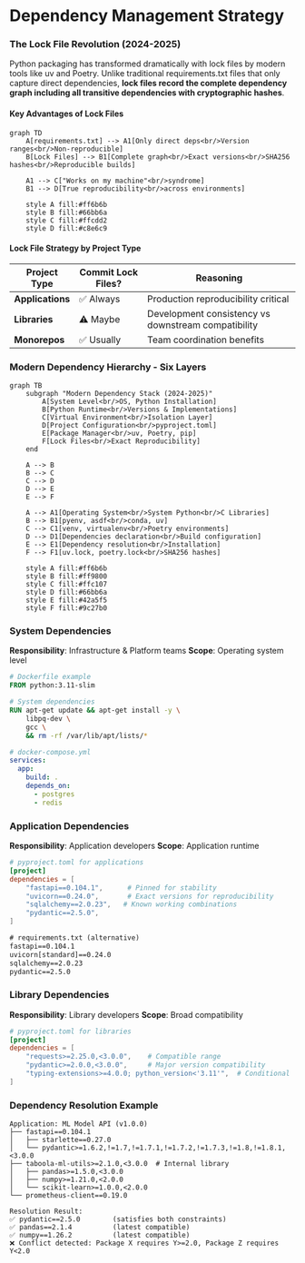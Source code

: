 # Dependency Management Strategy

### The Lock File Revolution (2024-2025)

Python packaging has transformed dramatically with lock files by modern tools like uv and Poetry. Unlike traditional requirements.txt files that only capture direct dependencies, **lock files record the complete dependency graph including all transitive dependencies with cryptographic hashes**.

#### Key Advantages of Lock Files

```mermaid
graph TD
    A[requirements.txt] --> A1[Only direct deps<br/>Version ranges<br/>Non-reproducible]
    B[Lock Files] --> B1[Complete graph<br/>Exact versions<br/>SHA256 hashes<br/>Reproducible builds]
    
    A1 --> C["Works on my machine"<br/>syndrome]
    B1 --> D[True reproducibility<br/>across environments]
    
    style A fill:#ff6b6b
    style B fill:#66bb6a
    style C fill:#ffcdd2
    style D fill:#c8e6c9
```

#### Lock File Strategy by Project Type

| Project Type | Commit Lock Files? | Reasoning |
|--------------|-------------------|----------|
| **Applications** | ✅ Always | Production reproducibility critical |
| **Libraries** | ⚠️ Maybe | Development consistency vs downstream compatibility |
| **Monorepos** | ✅ Usually | Team coordination benefits |

### Modern Dependency Hierarchy - Six Layers

```mermaid
graph TB
    subgraph "Modern Dependency Stack (2024-2025)"
        A[System Level<br/>OS, Python Installation]
        B[Python Runtime<br/>Versions & Implementations]
        C[Virtual Environment<br/>Isolation Layer]
        D[Project Configuration<br/>pyproject.toml]
        E[Package Manager<br/>uv, Poetry, pip]
        F[Lock Files<br/>Exact Reproducibility]
    end

    A --> B
    B --> C
    C --> D
    D --> E
    E --> F

    A --> A1[Operating System<br/>System Python<br/>C Libraries]
    B --> B1[pyenv, asdf<br/>conda, uv]
    C --> C1[venv, virtualenv<br/>Poetry environments]
    D --> D1[Dependencies declaration<br/>Build configuration]
    E --> E1[Dependency resolution<br/>Installation]
    F --> F1[uv.lock, poetry.lock<br/>SHA256 hashes]

    style A fill:#ff6b6b
    style B fill:#ff9800
    style C fill:#ffc107
    style D fill:#66bb6a
    style E fill:#42a5f5
    style F fill:#9c27b0
```

### System Dependencies
**Responsibility**: Infrastructure & Platform teams
**Scope**: Operating system level

```dockerfile
# Dockerfile example
FROM python:3.11-slim

# System dependencies
RUN apt-get update && apt-get install -y \
    libpq-dev \
    gcc \
    && rm -rf /var/lib/apt/lists/*
```

```yaml
# docker-compose.yml
services:
  app:
    build: .
    depends_on:
      - postgres
      - redis
```

### Application Dependencies
**Responsibility**: Application developers
**Scope**: Application runtime

```toml
# pyproject.toml for applications
[project]
dependencies = [
    "fastapi==0.104.1",      # Pinned for stability
    "uvicorn==0.24.0",       # Exact versions for reproducibility
    "sqlalchemy==2.0.23",   # Known working combinations
    "pydantic==2.5.0",
]
```

```txt
# requirements.txt (alternative)
fastapi==0.104.1
uvicorn[standard]==0.24.0
sqlalchemy==2.0.23
pydantic==2.5.0
```

### Library Dependencies
**Responsibility**: Library developers
**Scope**: Broad compatibility

```toml
# pyproject.toml for libraries
[project]
dependencies = [
    "requests>=2.25.0,<3.0.0",    # Compatible range
    "pydantic>=2.0.0,<3.0.0",     # Major version compatibility
    "typing-extensions>=4.0.0; python_version<'3.11'",  # Conditional
]
```

### Dependency Resolution Example

```ascii
Application: ML Model API (v1.0.0)
├── fastapi==0.104.1
│   ├── starlette==0.27.0
│   └── pydantic>=1.6.2,!=1.7,!=1.7.1,!=1.7.2,!=1.7.3,!=1.8,!=1.8.1,<3.0.0
├── taboola-ml-utils>=2.1.0,<3.0.0  # Internal library
│   ├── pandas>=1.5.0,<3.0.0
│   ├── numpy>=1.21.0,<2.0.0
│   └── scikit-learn>=1.0.0,<2.0.0
└── prometheus-client==0.19.0

Resolution Result:
✅ pydantic==2.5.0        (satisfies both constraints)
✅ pandas==2.1.4          (latest compatible)
✅ numpy==1.26.2          (latest compatible)
❌ Conflict detected: Package X requires Y>=2.0, Package Z requires Y<2.0
```

